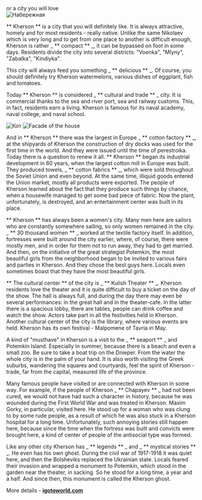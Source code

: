 <section>
    <title> About Kherson </title>
    <subtitle> or a city you will love </subtitle>
</section>

<imgrow>
    <pic image_file="flag.jpg" alt="Flag of Kherson" />
    <img src = "https://find-way.com.ua/components/com_jshopping/files/img_products/thumb_DJI_0600-326.jpg" alt = "Набережная" />
</imgrow>

** Kherson ** is a city that you will definitely like. It is always attractive, homely and for most residents - really native. Unlike the same Nikolaev which is very long and to get from one place to another is difficult enough, Kherson is rather _ ** compact ** _, it can be bypassed on foot in some days. Residents divide the city into several districts: "Voenka", "Mlyny", "Zabalka", "Kindiyka".

This city will always feed you something _ ** delicious ** _. Of course, you should definitely try Kherson watermelons, various dishes of eggplant, fish and tomatoes.

Today ** Kherson ** is considered _ ** cultural and trade ** _ city. It is commercial thanks to the sea and river port, sea and railway customs. This, in fact, residents earn a living. Kherson is famous for its naval academy, naval college, and naval school.

<imgrow>
    <img src = "https://khers-on.com/wp-content/uploads/2021/01/khersonskiy-kot.jpg" alt = "Кот" />
    <img src = "https://khers-on.com/wp-content/uploads/2021/01/khersonskiy-dvorik.jpg" alt = "Facade of the house" />
</imgrow>

And in ** Kherson ** there was the largest in Europe _ ** cotton factory ** _, at the shipyards of Kherson the construction of dry docks was used for the first time in the world. And they were issued until the time of perestroika. Today there is a question to renew it all. ** Kherson ** began its industrial development in 60 years, when the largest cotton mill in Europe was built. They produced towels, _ ** cotton fabrics ** _, which were sold throughout the Soviet Union and even beyond. At the same time, illiquid goods entered the Union market, mostly all products were exported. The people of Kherson learned about the fact that they produce such things by chance, when a housewife managed to get some bad piece of fabric. Now the plant, unfortunately, is destroyed, and an entertainment center was built in its place.

** Kherson ** has always been a women's city. Many men here are sailors who are constantly somewhere sailing, so only women remained in the city. _ ** 30 thousand women ** _ worked at the textile factory itself. In addition, fortresses were built around the city earlier, where, of course, there were mostly men, and in order for them not to run away, they had to get married. And then, on the initiative of the great strategist Potemkin, the most beautiful girls from the neighborhood began to be invited to various fairs and parties in Kherson. And they chose the best guys here. Locals even sometimes boast that they have the most beautiful girls.

** The cultural center ** of the city is _ ** Kulish Theater ** _. Kherson residents love the theater and it is quite difficult to buy a ticket on the day of the show. The hall is always full, and during the day there may even be several performances: in the great hall and in the theater-cafe. In the latter there is a spacious lobby, there are tables, people can drink coffee and watch the show. Actors take part in all the festivities held in Kherson. Another cultural center of the city is the library, where various events are held.
Kherson has its own festival - Malpomene of Tavria in May.

A kind of "musthave" in Kherson is a visit to the _ ** seaport ** _ and Potemkin Island. Especially in summer, because there is a beach and even a small zoo. Be sure to take a boat trip on the Dnieper. From the water the whole city is in the palm of your hand. It is also worth visiting the Greek suburbs, wandering the squares and courtyards, feel the spirit of Kherson - trade, far from the capital, measured life of the province.

Many famous people have visited or are connected with Kherson in some way. For example, if the people of Kherson _ ** Chapayev ** _ had not been cured, we would not have had such a character in history, because he was wounded during the First World War and was treated in Kherson. Maxim Gorky, in particular, visited here. He stood up for a woman who was clung to by some rude people, as a result of which he was also stuck in a Kherson hospital for a long time. Unfortunately, such annoying stories still happen here, because since the time when the fortress was built and convicts were brought here, a kind of center of people of the antisocial type was formed.

Like any other city Kherson has _ ** legends ** _ and _ ** mystical stories ** _. He even has his own ghost. During the civil war of 1917-1918 it was quiet here, and then the Bolsheviks replaced the Ukrainian state. Locals feared their invasion and wrapped a monument to Potemkin, which stood in the garden near the theater, in sacking. So he stood for a long time, a year and a half. And since then, this monument is called the Kherson ghost.

More details - **[igotoworld.com](https://ua.igotoworld.com/ru/article/730_herson-kuda-poiti-chto-posmotret.htm)**
